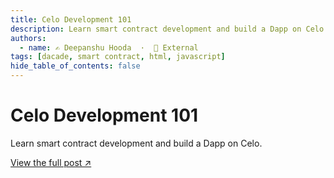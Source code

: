 ```yaml
---
title: Celo Development 101
description: Learn smart contract development and build a Dapp on Celo.
authors:
  - name: ✍️ Deepanshu Hooda  ·  🔗 External
tags: [dacade, smart contract, html, javascript]
hide_table_of_contents: false
---
```


# Celo Development 101

Learn smart contract development and build a Dapp on Celo.

[View the full post ↗️](https://dacade.org/communities/celo/courses/celo-development-101)

<!--truncate-->
